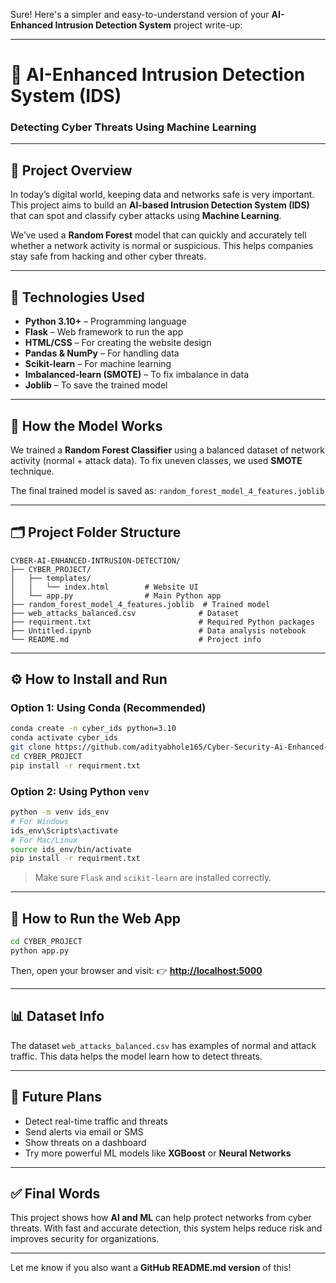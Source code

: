 Sure! Here's a simpler and easy-to-understand version of your **AI-Enhanced Intrusion Detection System** project write-up:

---

# 🔐 AI-Enhanced Intrusion Detection System (IDS)

### Detecting Cyber Threats Using Machine Learning

---

## 📌 Project Overview

In today’s digital world, keeping data and networks safe is very important. This project aims to build an **AI-based Intrusion Detection System (IDS)** that can spot and classify cyber attacks using **Machine Learning**.

We’ve used a **Random Forest** model that can quickly and accurately tell whether a network activity is normal or suspicious. This helps companies stay safe from hacking and other cyber threats.

---

## 🧰 Technologies Used

* **Python 3.10+** – Programming language
* **Flask** – Web framework to run the app
* **HTML/CSS** – For creating the website design
* **Pandas & NumPy** – For handling data
* **Scikit-learn** – For machine learning
* **Imbalanced-learn (SMOTE)** – To fix imbalance in data
* **Joblib** – To save the trained model

---

## 🧠 How the Model Works

We trained a **Random Forest Classifier** using a balanced dataset of network activity (normal + attack data).
To fix uneven classes, we used **SMOTE** technique.

The final trained model is saved as:
`random_forest_model_4_features.joblib`

---

## 🗂 Project Folder Structure

```
CYBER-AI-ENHANCED-INTRUSION-DETECTION/
├── CYBER_PROJECT/
│   ├── templates/
│   │   └── index.html        # Website UI
│   └── app.py                # Main Python app
├── random_forest_model_4_features.joblib  # Trained model
├── web_attacks_balanced.csv              # Dataset
├── requirment.txt                        # Required Python packages
├── Untitled.ipynb                        # Data analysis notebook
└── README.md                             # Project info
```

---

## ⚙ How to Install and Run

### Option 1: Using Conda (Recommended)

```bash
conda create -n cyber_ids python=3.10
conda activate cyber_ids
git clone https://github.com/adityabhole165/Cyber-Security-Ai-Enhanced-Intrusion-Detection-System.git
cd CYBER_PROJECT
pip install -r requirment.txt
```

### Option 2: Using Python `venv`

```bash
python -m venv ids_env
# For Windows
ids_env\Scripts\activate
# For Mac/Linux
source ids_env/bin/activate
pip install -r requirment.txt
```

> Make sure `Flask` and `scikit-learn` are installed correctly.

---

## 🚀 How to Run the Web App

```bash
cd CYBER_PROJECT
python app.py
```

Then, open your browser and visit:
👉 **[http://localhost:5000](http://localhost:5000)**

---

## 📊 Dataset Info

The dataset `web_attacks_balanced.csv` has examples of normal and attack traffic.
This data helps the model learn how to detect threats.

---

## 🌟 Future Plans

* Detect real-time traffic and threats
* Send alerts via email or SMS
* Show threats on a dashboard
* Try more powerful ML models like **XGBoost** or **Neural Networks**

---

## ✅ Final Words

This project shows how **AI and ML** can help protect networks from cyber threats.
With fast and accurate detection, this system helps reduce risk and improves security for organizations.

---

Let me know if you also want a **GitHub README.md version** of this!
